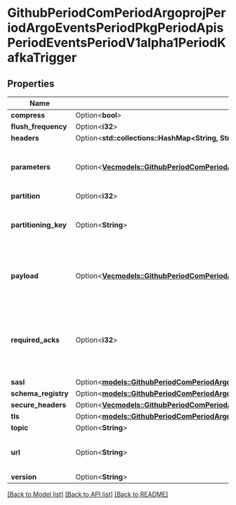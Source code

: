 # GithubPeriodComPeriodArgoprojPeriodArgoEventsPeriodPkgPeriodApisPeriodEventsPeriodV1alpha1PeriodKafkaTrigger

## Properties

Name | Type | Description | Notes
------------ | ------------- | ------------- | -------------
**compress** | Option<**bool**> |  | [optional]
**flush_frequency** | Option<**i32**> |  | [optional]
**headers** | Option<**std::collections::HashMap<String, String>**> |  | [optional]
**parameters** | Option<[**Vec<models::GithubPeriodComPeriodArgoprojPeriodArgoEventsPeriodPkgPeriodApisPeriodEventsPeriodV1alpha1PeriodTriggerParameter>**](github.com.argoproj.argo_events.pkg.apis.events.v1alpha1.TriggerParameter.md)> | Parameters is the list of parameters that is applied to resolved Kafka trigger object. | [optional]
**partition** | Option<**i32**> |  | [optional]
**partitioning_key** | Option<**String**> | The partitioning key for the messages put on the Kafka topic. +optional. | [optional]
**payload** | Option<[**Vec<models::GithubPeriodComPeriodArgoprojPeriodArgoEventsPeriodPkgPeriodApisPeriodEventsPeriodV1alpha1PeriodTriggerParameter>**](github.com.argoproj.argo_events.pkg.apis.events.v1alpha1.TriggerParameter.md)> | Payload is the list of key-value extracted from an event payload to construct the request payload. | [optional]
**required_acks** | Option<**i32**> | RequiredAcks used in producer to tell the broker how many replica acknowledgements Defaults to 1 (Only wait for the leader to ack). +optional. | [optional]
**sasl** | Option<[**models::GithubPeriodComPeriodArgoprojPeriodArgoEventsPeriodPkgPeriodApisPeriodEventsPeriodV1alpha1PeriodSaslConfig**](github.com.argoproj.argo_events.pkg.apis.events.v1alpha1.SASLConfig.md)> |  | [optional]
**schema_registry** | Option<[**models::GithubPeriodComPeriodArgoprojPeriodArgoEventsPeriodPkgPeriodApisPeriodEventsPeriodV1alpha1PeriodSchemaRegistryConfig**](github.com.argoproj.argo_events.pkg.apis.events.v1alpha1.SchemaRegistryConfig.md)> |  | [optional]
**secure_headers** | Option<[**Vec<models::GithubPeriodComPeriodArgoprojPeriodArgoEventsPeriodPkgPeriodApisPeriodEventsPeriodV1alpha1PeriodSecureHeader>**](github.com.argoproj.argo_events.pkg.apis.events.v1alpha1.SecureHeader.md)> |  | [optional]
**tls** | Option<[**models::GithubPeriodComPeriodArgoprojPeriodArgoEventsPeriodPkgPeriodApisPeriodEventsPeriodV1alpha1PeriodTlsConfig**](github.com.argoproj.argo_events.pkg.apis.events.v1alpha1.TLSConfig.md)> |  | [optional]
**topic** | Option<**String**> |  | [optional]
**url** | Option<**String**> | URL of the Kafka broker, multiple URLs separated by comma. | [optional]
**version** | Option<**String**> |  | [optional]

[[Back to Model list]](../README.md#documentation-for-models) [[Back to API list]](../README.md#documentation-for-api-endpoints) [[Back to README]](../README.md)


